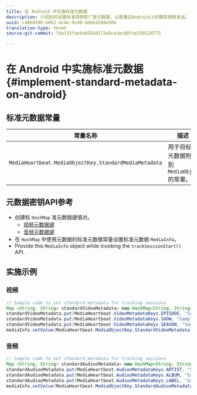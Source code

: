 ```yaml
---
title: 在 Android 中实施标准元数据
description: 介绍如何设置标准视频和广告元数据，以便通过Android上的跟踪调用发送。
uuid: c48b4190-b062-4c4e-9c40-8dde4598a50e
translation-type: tm+mt
source-git-commit: 7da115fae0a05548173e8ca3ec68fae250128775

---
```



# 在 Android 中实施标准元数据{#implement-standard-metadata-on-android}

## 标准元数据常量

| 常量名称 | 描述   |
|---|---|
| `MediaHeartbeat.MediaObjectKey.StandardMediaMetadata` | 用于将标准元数据附加到 `MediaObject` 的常量。 |

## 元数据密钥API参考

* 创建标 `HashMap` 准元数据键值对。
   * [视频元数据键](https://adobe-marketing-cloud.github.io/media-sdks/reference/android/com/adobe/primetime/va/simple/MediaHeartbeat.VideoMetadataKeys.html)
   * [音频元数据键](https://adobe-marketing-cloud.github.io/media-sdks/reference/android/com/adobe/primetime/va/simple/MediaHeartbeat.AudioMetadataKeys.html)
* 在 `HashMap` 中使用元数据的标准元数据常量设置标准元数据 `MediaInfo`。
* Provide this `MediaInfo` object while invoking the `trackSessionStart()` API.

## 实施示例

### 视频

```java
// Sample code to set standard metadata for tracking sessions 
Map <String, String> standardVideoMetadata= new HashMap<String, String>(); 
standardVideoMetadata.put(MediaHeartbeat.VideoMetadataKeys.EPISODE, "Sample Episode"); 
standardVideoMetadata.put(MediaHeartbeat.VideoMetadataKeys.SHOW, "Sample Show"); 
standardVideoMetadata.put(MediaHeartbeat.VideoMetadataKeys.SEASON, "Sample Season"); 
mediaInfo.setValue(MediaHeartbeat.MediaObjectKey.StandardVideoMetadata, standardVideoMetadata);
```

### 音频

```java
// Sample code to set standard metadata for tracking sessions 
Map <String, String> standardAudiooMetadata= new HashMap<String, String>(); 
standardAudiooMetadata.put(MediaHeartbeat.AudiooMetadataKeys.ARTIST, "Sample Artist"); 
standardAudiooMetadata.put(MediaHeartbeat.AudiooMetadataKeys.ALBUM, "Sample Album"); 
standardAudiooMetadata.put(MediaHeartbeat.AudiooMetadataKeys.LABEL, "Sample Label"); 
mediaInfo.setValue(MediaHeartbeat.MediaObjectKey.StandardAudiooMetadata, standardAudiooMetadata);
```
